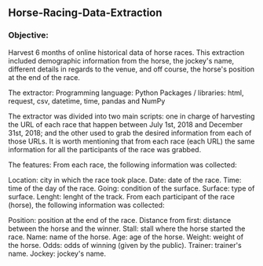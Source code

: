 ## Horse-Racing-Data-Extraction ## 

### Objective: ###
Harvest 6 months of online historical data of horse races. This extraction included demographic information from the horse, the jockey's name,  different details in regards to the venue, and off course, the horse's position at the end of the race.

The extractor:
Programming language: Python
Packages / libraries: html, request, csv, datetime, time, pandas and NumPy

The extractor was divided into two main scripts: one in charge of harvesting the URL of each race that happen between July 1st, 2018 and December 31st, 2018; and the other used to grab the desired information from each of those URLs. It is worth mentioning that from each race (each URL) the same information for all the participants of the race was grabbed.

The features:
From each race, the following information was collected:

Location: city in which the race took place.
Date: date of the race.
Time: time of the day of the race.
Going: condition of the surface.
Surface: type of surface.
Lenght: lenght of the track.
From each participant of the race (horse), the following information was collected:

Position: position at the end of the race.
Distance from first: distance between the horse and the winner.
Stall: stall where the horse started the race.
Name: name of the horse.
Age: age of the horse.
Weight: weight of the horse.
Odds: odds of winning (given by the public).
Trainer: trainer's name.
Jockey: jockey's name.
